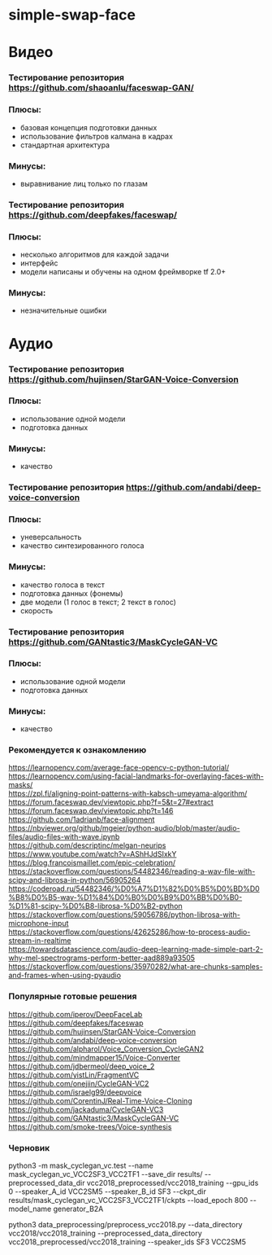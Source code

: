 # simple-swap-face

# Видео

### Тестирование репозитория https://github.com/shaoanlu/faceswap-GAN/   
### Плюсы:
- базовая концепция подготовки данных   
- использование фильтров калмана в кадрах   
- стандартная архитектура      
### Минусы:   
- выравнивание лиц только по глазам

### Тестирование репозитория https://github.com/deepfakes/faceswap/   
### Плюсы:
- несколько алгоритмов для каждой задачи   
- интерфейс   
- модели написаны и обучены на одном фреймворке tf 2.0+     
### Минусы:   
- незначительные ошибки   

# Аудио

### Тестирование репозитория https://github.com/hujinsen/StarGAN-Voice-Conversion    
### Плюсы:   
- использование одной модели   
- подготовка данных   
### Минусы:   
- качество   

### Тестирование репозитория https://github.com/andabi/deep-voice-conversion   
### Плюсы:   
- уневерсальность 
- качество синтезированного голоса        
### Минусы:   
- качество голоса в текст   
- подготовка данных (фонемы)
- две модели (1 голос в текст; 2 текст в голос)    
- скорость   

### Тестирование репозитория https://github.com/GANtastic3/MaskCycleGAN-VC    
### Плюсы:    
- использование одной модели   
- подготовка данных   
### Минусы:   
- качество   

### Рекомендуется к ознакомлению
https://learnopencv.com/average-face-opencv-c-python-tutorial/   
https://learnopencv.com/using-facial-landmarks-for-overlaying-faces-with-masks/   
https://zpl.fi/aligning-point-patterns-with-kabsch-umeyama-algorithm/   
https://forum.faceswap.dev/viewtopic.php?f=5&t=27#extract    
https://forum.faceswap.dev/viewtopic.php?t=146   
https://github.com/1adrianb/face-alignment   
https://nbviewer.org/github/mgeier/python-audio/blob/master/audio-files/audio-files-with-wave.ipynb    
https://github.com/descriptinc/melgan-neurips     
https://www.youtube.com/watch?v=AShHJdSIxkY     
https://blog.francoismaillet.com/epic-celebration/    
https://stackoverflow.com/questions/54482346/reading-a-wav-file-with-scipy-and-librosa-in-python/56905264     
https://coderoad.ru/54482346/%D0%A7%D1%82%D0%B5%D0%BD%D0%B8%D0%B5-wav-%D1%84%D0%B0%D0%B9%D0%BB%D0%B0-%D1%81-scipy-%D0%B8-librosa-%D0%B2-python    
https://stackoverflow.com/questions/59056786/python-librosa-with-microphone-input    
https://stackoverflow.com/questions/42625286/how-to-process-audio-stream-in-realtime    
https://towardsdatascience.com/audio-deep-learning-made-simple-part-2-why-mel-spectrograms-perform-better-aad889a93505    
https://stackoverflow.com/questions/35970282/what-are-chunks-samples-and-frames-when-using-pyaudio     

### Популярные готовые решения   
https://github.com/iperov/DeepFaceLab    
https://github.com/deepfakes/faceswap   
https://github.com/hujinsen/StarGAN-Voice-Conversion    
https://github.com/andabi/deep-voice-conversion    
https://github.com/alpharol/Voice_Conversion_CycleGAN2 
https://github.com/mindmapper15/Voice-Converter   
https://github.com/jdbermeol/deep_voice_2    
https://github.com/yistLin/FragmentVC      
https://github.com/onejiin/CycleGAN-VC2    
https://github.com/israelg99/deepvoice   
https://github.com/CorentinJ/Real-Time-Voice-Cloning    
https://github.com/jackaduma/CycleGAN-VC3    
https://github.com/GANtastic3/MaskCycleGAN-VC    
https://github.com/smoke-trees/Voice-synthesis    

### Черновик
python3 -m mask_cyclegan_vc.test     --name mask_cyclegan_vc_VCC2SF3_VCC2TF1     --save_dir results/     --preprocessed_data_dir vcc2018_preprocessed/vcc2018_training     --gpu_ids 0     --speaker_A_id VCC2SM5     --speaker_B_id SF3     --ckpt_dir results/mask_cyclegan_vc_VCC2SF3_VCC2TF1/ckpts     --load_epoch 800  --model_name generator_B2A     


python3 data_preprocessing/preprocess_vcc2018.py   --data_directory vcc2018/vcc2018_training   --preprocessed_data_directory vcc2018_preprocessed/vcc2018_training   --speaker_ids SF3 VCC2SM5     


